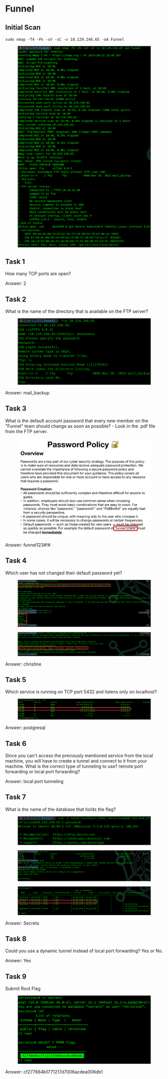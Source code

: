 # Funnel

## Initial Scan

```nmap
sudo nmap -T4 -Pn -sV -sC -v 10.129.246.65 -oA Funnel
```

<figure><img src="../../../.gitbook/assets/image (11) (1).png" alt=""><figcaption></figcaption></figure>

## Task 1

How many TCP ports are open?

Answer: 2

## Task 2

What is the name of the directory that is available on the FTP server?

<figure><img src="../../../.gitbook/assets/image (12).png" alt=""><figcaption></figcaption></figure>

Answer: mail\_backup

## Task 3

What is the default account password that every new member on the "Funnel" team should change as soon as possible? - Look in the .pdf file from the FTP server.

<figure><img src="../../../.gitbook/assets/image (13).png" alt=""><figcaption></figcaption></figure>

Answer: funnel123#!#

## Task 4

Which user has not changed their default password yet?

<figure><img src="../../../.gitbook/assets/image (14).png" alt=""><figcaption></figcaption></figure>

<figure><img src="../../../.gitbook/assets/image (15).png" alt=""><figcaption></figcaption></figure>

Answer: christine

## Task 5

Which service is running on TCP port 5432 and listens only on localhost?

<figure><img src="../../../.gitbook/assets/image (16).png" alt=""><figcaption></figcaption></figure>

Answer: postgresql

## Task 6

Since you can't access the previously mentioned service from the local machine, you will have to create a tunnel and connect to it from your machine. What is the correct type of tunneling to use? remote port forwarding or local port forwarding?

Answer: local port tunneling

## Task 7

What is the name of the database that holds the flag?

<figure><img src="../../../.gitbook/assets/image (17).png" alt=""><figcaption></figcaption></figure>

<figure><img src="../../../.gitbook/assets/image (18).png" alt=""><figcaption></figcaption></figure>

<figure><img src="../../../.gitbook/assets/image (19).png" alt=""><figcaption></figcaption></figure>

Answer: Secrets

## Task 8

Could you use a dynamic tunnel instead of local port forwarding? Yes or No.

Answer: Yes

## Task 9

Submit Root Flag

<figure><img src="../../../.gitbook/assets/image (20).png" alt=""><figcaption></figcaption></figure>

Answer: cf277664b1771217d7006acdea006db1
